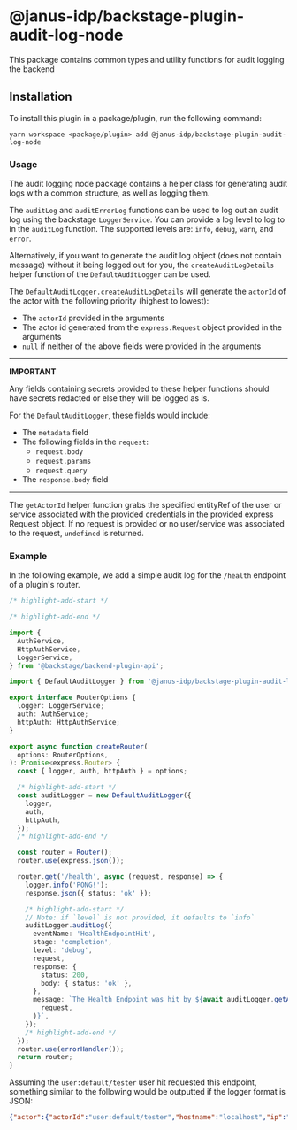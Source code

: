 # @janus-idp/backstage-plugin-audit-log-node

This package contains common types and utility functions for audit logging the backend

## Installation

To install this plugin in a package/plugin, run the following command:

```console
yarn workspace <package/plugin> add @janus-idp/backstage-plugin-audit-log-node
```

### Usage

The audit logging node package contains a helper class for generating audit logs with a common structure, as well as logging them.

The `auditLog` and `auditErrorLog` functions can be used to log out an audit log using the backstage `LoggerService`. You can provide a log level to log to in the `auditLog` function. The supported levels are: `info`, `debug`, `warn`, and `error`.

Alternatively, if you want to generate the audit log object (does not contain message) without it being logged out for you, the `createAuditLogDetails` helper function of the `DefaultAuditLogger` can be used.

The `DefaultAuditLogger.createAuditLogDetails` will generate the `actorId` of the actor with the following priority (highest to lowest):

- The `actorId` provided in the arguments
- The actor id generated from the `express.Request` object provided in the arguments
- `null` if neither of the above fields were provided in the arguments

---

**IMPORTANT**

Any fields containing secrets provided to these helper functions should have secrets redacted or else they will be logged as is.

For the `DefaultAuditLogger`, these fields would include:

- The `metadata` field
- The following fields in the `request`:
  - `request.body`
  - `request.params`
  - `request.query`
- The `response.body` field

---

The `getActorId` helper function grabs the specified entityRef of the user or service associated with the provided credentials in the provided express Request object. If no request is provided or no user/service was associated to the request, `undefined` is returned.

### Example

In the following example, we add a simple audit log for the `/health` endpoint of a plugin's router.

```ts plugins/test/src/service/router.ts
/* highlight-add-start */

/* highlight-add-end */

import {
  AuthService,
  HttpAuthService,
  LoggerService,
} from '@backstage/backend-plugin-api';

import { DefaultAuditLogger } from '@janus-idp/backstage-plugin-audit-log-node';

export interface RouterOptions {
  logger: LoggerService;
  auth: AuthService;
  httpAuth: HttpAuthService;
}

export async function createRouter(
  options: RouterOptions,
): Promise<express.Router> {
  const { logger, auth, httpAuth } = options;

  /* highlight-add-start */
  const auditLogger = new DefaultAuditLogger({
    logger,
    auth,
    httpAuth,
  });
  /* highlight-add-end */

  const router = Router();
  router.use(express.json());

  router.get('/health', async (request, response) => {
    logger.info('PONG!');
    response.json({ status: 'ok' });

    /* highlight-add-start */
    // Note: if `level` is not provided, it defaults to `info`
    auditLogger.auditLog({
      eventName: 'HealthEndpointHit',
      stage: 'completion',
      level: 'debug',
      request,
      response: {
        status: 200,
        body: { status: 'ok' },
      },
      message: `The Health Endpoint was hit by ${await auditLogger.getActorId(
        request,
      )}`,
    });
    /* highlight-add-end */
  });
  router.use(errorHandler());
  return router;
}
```

Assuming the `user:default/tester` user hit requested this endpoint, something similar to the following would be outputted if the logger format is JSON:

```JSON
{"actor":{"actorId":"user:default/tester","hostname":"localhost","ip":"::1","userAgent":"Mozilla/5.0 (X11; Linux x86_64) AppleWebKit/537.36 (KHTML, like Gecko) Chrome/124.0.0.0 Safari/537.36"},"eventName":"HealthEndpointHit","isAuditLog":true,"level":"debug","message":"The Health Endpoint was hit by user:default/tester","meta":{},"plugin":"test","request":{"body": "","method":"GET","params":{},"query":{},"url":"/api/test/health"},"service":"backstage","stage":"completion","status":"succeeded","timestamp":"2024-05-17 11:17:07","type":"plugin"}
```

